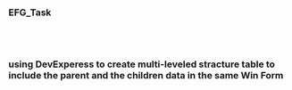 ﻿<h3> EFG_Task </h3> 
 <br>
 <br>
 
<h3> using DevExperess to create multi-leveled stracture table to include the parent and the children data in the same Win Form </h3>

